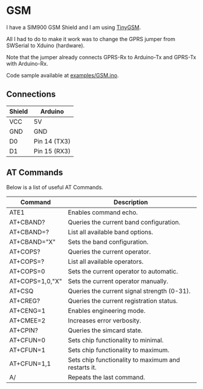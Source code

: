 # GSM

I have a SIM900 GSM Shield and I am using [TinyGSM](https://github.com/vshymanskyy/TinyGSM).

All I had to do to make it work was to change the GPRS jumper from SWSerial to Xduino (hardware).

Note that the jumper already connects GPRS-Rx to Arduino-Tx and GPRS-Tx with Arduino-Rx.

Code sample available at [examples/GSM.ino](examples/GSM.ino).

## Connections

Shield | Arduino
-------|--------
VCC    | 5V
GND    | GND
D0     | Pin 14 (TX3)
D1     | Pin 15 (RX3)

## AT Commands

Below is a list of useful AT Commands.

Command         | Description
----------------|------------
ATE1            | Enables command echo.
AT+CBAND?       | Queries the current band configuration.
AT+CBAND=?      | List all available band options.
AT+CBAND="X"    | Sets the band configuration.
AT+COPS?        | Queries the current operator.
AT+COPS=?       | List all available operators.
AT+COPS=0       | Sets the current operator to automatic.
AT+COPS=1,0,"X" | Sets the current operator manually.
AT+CSQ          | Queries the current signal strength (0-31).
AT+CREG?        | Queries the current registration status.
AT+CENG=1       | Enables engineering mode.
AT+CMEE=2       | Increases error verbosity.
AT+CPIN?        | Queries the simcard state.
AT+CFUN=0       | Sets chip functionality to minimal.
AT+CFUN=1       | Sets chip functionality to maximum.
AT+CFUN=1,1     | Sets chip functionality to maximum and restarts it.
A/              | Repeats the last command.

